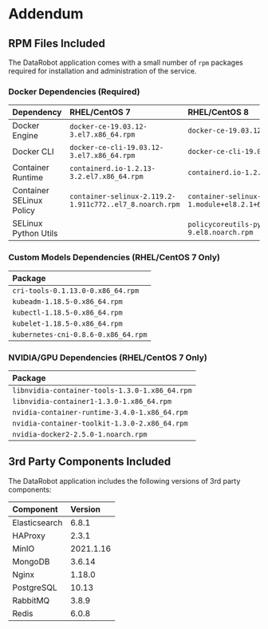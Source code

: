 # Addendum

## RPM Files Included

The DataRobot application comes with a small number of `rpm` packages required for installation and administration of the service.


### Docker Dependencies (Required)

| Dependency | RHEL/CentOS 7 | RHEL/CentOS 8 |
|:-----------|:----------------|:----------------|
| Docker Engine  | `docker-ce-19.03.12-3.el7.x86_64.rpm` |  `docker-ce-19.03.12-3.el7.x86_64.rpm` |
| Docker CLI  | `docker-ce-cli-19.03.12-3.el7.x86_64.rpm` | `docker-ce-cli-19.03.12-3.el7.x86_64.rpm` |
| Container Runtime  | `containerd.io-1.2.13-3.2.el7.x86_64.rpm` | `containerd.io-1.2.13-3.2.el7.x86_64.rpm` |
| Container SELinux Policy  | `container-selinux-2.119.2-1.911c772..el7_8.noarch.rpm` | `container-selinux-2.135.0-1.module+el8.2.1+6849+893e4f4a.noarch.rpm` |
| SELinux Python Utils  | | `policycoreutils-python-utils-2.9-9.el8.noarch.rpm` |


### Custom Models Dependencies (RHEL/CentOS 7 Only)

| Package |
|:--------|
| `cri-tools-0.1.13.0-0.x86_64.rpm` |
| `kubeadm-1.18.5-0.x86_64.rpm` |
| `kubectl-1.18.5-0.x86_64.rpm` |
| `kubelet-1.18.5-0.x86_64.rpm` |
| `kubernetes-cni-0.8.6-0.x86_64.rpm` |

### NVIDIA/GPU Dependencies (RHEL/CentOS 7 Only)

| Package |
|:--------|
| `libnvidia-container-tools-1.3.0-1.x86_64.rpm` |
| `libnvidia-container1-1.3.0-1.x86_64.rpm` |
| `nvidia-container-runtime-3.4.0-1.x86_64.rpm` |
| `nvidia-container-toolkit-1.3.0-2.x86_64.rpm` |
| `nvidia-docker2-2.5.0-1.noarch.rpm` |

## 3rd Party Components Included

The DataRobot application includes the following versions of 3rd party components:

| Component          | Version   |
|:-------------------|:----------|
| Elasticsearch      | 6.8.1     |
| HAProxy            | 2.3.1     |
| MinIO              | 2021.1.16 |
| MongoDB            | 3.6.14    |
| Nginx              | 1.18.0    |
| PostgreSQL         | 10.13     |
| RabbitMQ           | 3.8.9     |
| Redis              | 6.0.8     |
